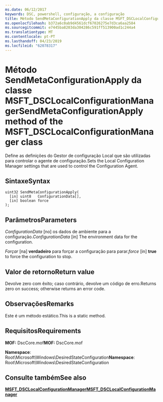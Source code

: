 ```yaml
---
ms.date: 06/12/2017
keywords: DSC, powershell, configuração, a configuração
title: Método SendMetaConfigurationApply da classe MSFT_DSCLocalConfigurationManager
ms.openlocfilehash: b372a6c0ab9d4561dcf67026275e7d3ca6aa2584
ms.sourcegitcommit: e7445ba8203da304286c591ff513900ad1c244a4
ms.translationtype: MT
ms.contentlocale: pt-PT
ms.lasthandoff: 04/23/2019
ms.locfileid: "62078317"
---
```

# <a name="sendmetaconfigurationapply-method-of-the-msftdsclocalconfigurationmanager-class"></a><span data-ttu-id="a5dd1-103">Método SendMetaConfigurationApply da classe MSFT_DSCLocalConfigurationManager</span><span class="sxs-lookup"><span data-stu-id="a5dd1-103">SendMetaConfigurationApply method of the MSFT_DSCLocalConfigurationManager class</span></span>

<span data-ttu-id="a5dd1-104">Define as definições do Gestor de configuração Local que são utilizadas para controlar o agente de configuração.</span><span class="sxs-lookup"><span data-stu-id="a5dd1-104">Sets the Local Configuration Manager settings that are used to control the Configuration Agent.</span></span>

## <a name="syntax"></a><span data-ttu-id="a5dd1-105">Sintaxe</span><span class="sxs-lookup"><span data-stu-id="a5dd1-105">Syntax</span></span>

```mof
uint32 SendMetaConfigurationApply(
  [in] uint8   ConfigurationData[],
  [in] boolean force
);
```

## <a name="parameters"></a><span data-ttu-id="a5dd1-106">Parâmetros</span><span class="sxs-lookup"><span data-stu-id="a5dd1-106">Parameters</span></span>

<span data-ttu-id="a5dd1-107">*ConfigurationData* \[no\] os dados de ambiente para a configuração.</span><span class="sxs-lookup"><span data-stu-id="a5dd1-107">*ConfigurationData* \[in\] The environment data for the configuration.</span></span>

<span data-ttu-id="a5dd1-108">*Forçar* \[na\] **verdadeiro** para forçar a configuração para parar.</span><span class="sxs-lookup"><span data-stu-id="a5dd1-108">*force* \[in\] **true** to force the configuration to stop.</span></span>

## <a name="return-value"></a><span data-ttu-id="a5dd1-109">Valor de retorno</span><span class="sxs-lookup"><span data-stu-id="a5dd1-109">Return value</span></span>

<span data-ttu-id="a5dd1-110">Devolve zero com êxito; caso contrário, devolve um código de erro.</span><span class="sxs-lookup"><span data-stu-id="a5dd1-110">Returns zero on success; otherwise returns an error code.</span></span>

## <a name="remarks"></a><span data-ttu-id="a5dd1-111">Observações</span><span class="sxs-lookup"><span data-stu-id="a5dd1-111">Remarks</span></span>

<span data-ttu-id="a5dd1-112">Este é um método estático.</span><span class="sxs-lookup"><span data-stu-id="a5dd1-112">This is a static method.</span></span>

## <a name="requirements"></a><span data-ttu-id="a5dd1-113">Requisitos</span><span class="sxs-lookup"><span data-stu-id="a5dd1-113">Requirements</span></span>

<span data-ttu-id="a5dd1-114">**MOF:** DscCore.mof</span><span class="sxs-lookup"><span data-stu-id="a5dd1-114">**MOF:** DscCore.mof</span></span>

<span data-ttu-id="a5dd1-115">**Namespace**: Root\Microsoft\Windows\DesiredStateConfiguration</span><span class="sxs-lookup"><span data-stu-id="a5dd1-115">**Namespace**: Root\Microsoft\Windows\DesiredStateConfiguration</span></span>

## <a name="see-also"></a><span data-ttu-id="a5dd1-116">Consulte também</span><span class="sxs-lookup"><span data-stu-id="a5dd1-116">See also</span></span>

[<span data-ttu-id="a5dd1-117">**MSFT_DSCLocalConfigurationManager**</span><span class="sxs-lookup"><span data-stu-id="a5dd1-117">**MSFT_DSCLocalConfigurationManager**</span></span>](msft-dsclocalconfigurationmanager.md)